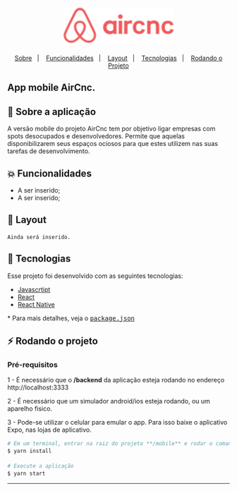 <h1 align="center">
    <img alt="AirCnc" title="#delicinha" src="https://github.com/brigor7/airCnc/blob/master/logo.png" width="250px" />
</h1>

<p align="center">
  <a href="#rocket-sobre">Sobre</a>&nbsp;&nbsp;&nbsp;|&nbsp;&nbsp;&nbsp;
  <a href="#collision-funcionalidades">Funcionalidades</a>&nbsp;&nbsp;&nbsp;|&nbsp;&nbsp;&nbsp;
  <a href="#-layout">Layout</a>&nbsp;&nbsp;&nbsp;|&nbsp;&nbsp;&nbsp;
  <a href="#rocket-tecnologias">Tecnologias</a>&nbsp;&nbsp;&nbsp;|&nbsp;&nbsp;&nbsp;
  <a href="#zap-rodando-o-projeto">Rodando o Projeto</a>
</p>

<h2>
<strong>App mobile</strong> AirCnc.
</h2>

## 🚀 Sobre a aplicação

A versão mobile do projeto AirCnc tem por objetivo ligar empresas com spots desocupados e desenvolvedores. Permite que aquelas disponibilizarem seus espaços ociosos para que estes utilizem nas suas tarefas de desenvolvimento.

## :collision: Funcionalidades

- A ser inserido;
- A ser inserido;

## 🎨 Layout

```
Ainda será inserido.
```

## :rocket: Tecnologias

Esse projeto foi desenvolvido com as seguintes tecnologias:

- [Javascrtipt](https://developer.mozilla.org/pt-BR/docs/Web/JavaScript)
- [React](https://reactjs.org/)
- [React Native](https://reactnative.dev/)

\* Para mais detalhes, veja o <kbd>[package.json](./package.json)</kbd>

## :zap: Rodando o projeto

### Pré-requisitos

1 - É necessário que o **/backend** da aplicação esteja rodando no endereço http://localhost:3333

2 - É necessário que um simulador android/ios esteja rodando, ou um aparelho fisico.

3 - Pode-se utilizar o celular para emular o app. Para isso baixe o aplicativo Expo, nas lojas de aplicativo.

```bash
# Em um terminal, entrar na raiz do projeto **/mobile** e rodar o comando:
$ yarn install

# Execute a aplicação
$ yarn start
```

---

